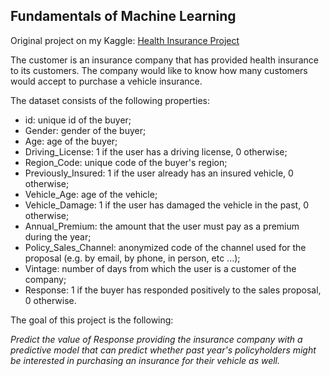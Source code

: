 ## Fundamentals of Machine Learning

Original project on my Kaggle: [Health Insurance Project](https://www.kaggle.com/code/daniloortelli/health-insurance-project)

The customer is an insurance company that has provided health insurance to its customers.
The company would like to know how many customers would accept to purchase a vehicle insurance.

The dataset consists of the following properties:

- id: unique id of the buyer;
- Gender: gender of the buyer;
- Age: age of the buyer;
- Driving_License: 1 if the user has a driving license, 0 otherwise;
- Region_Code: unique code of the buyer's region;
- Previously_Insured: 1 if the user already has an insured vehicle, 0 otherwise;
- Vehicle_Age: age of the vehicle;
- Vehicle_Damage: 1 if the user has damaged the vehicle in the past, 0 otherwise;
- Annual_Premium: the amount that the user must pay as a premium during the year;
- Policy_Sales_Channel: anonymized code of the channel used for the proposal (e.g. by email, by phone, in person, etc ...);
- Vintage: number of days from which the user is a customer of the company;
- Response: 1 if the buyer has responded positively to the sales proposal, 0 otherwise.


The goal of this project is the following:

_Predict the value of Response providing the insurance company with a predictive model that can predict whether past year's policyholders might be interested in purchasing an insurance for their vehicle as well._
